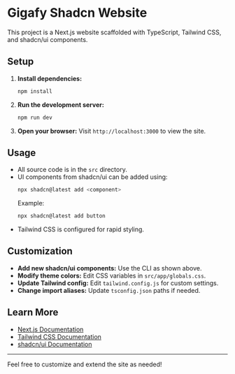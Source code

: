 # Gigafy Shadcn Website

This project is a Next.js website scaffolded with TypeScript, Tailwind CSS, and shadcn/ui components.

## Setup

1. **Install dependencies:**
   ```powershell
   npm install
   ```
2. **Run the development server:**
   ```powershell
   npm run dev
   ```
3. **Open your browser:**
   Visit `http://localhost:3000` to view the site.

## Usage

- All source code is in the `src` directory.
- UI components from shadcn/ui can be added using:
  ```powershell
  npx shadcn@latest add <component>
  ```
  Example:
  ```powershell
  npx shadcn@latest add button
  ```
- Tailwind CSS is configured for rapid styling.

## Customization

- **Add new shadcn/ui components:**
  Use the CLI as shown above.
- **Modify theme colors:**
  Edit CSS variables in `src/app/globals.css`.
- **Update Tailwind config:**
  Edit `tailwind.config.js` for custom settings.
- **Change import aliases:**
  Update `tsconfig.json` paths if needed.

## Learn More

- [Next.js Documentation](https://nextjs.org/docs)
- [Tailwind CSS Documentation](https://tailwindcss.com/docs)
- [shadcn/ui Documentation](https://ui.shadcn.com/docs)

---

Feel free to customize and extend the site as needed!
